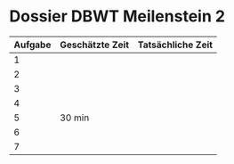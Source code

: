 # Dossier DBWT Meilenstein 2

| Aufgabe | Geschätzte Zeit | Tatsächliche Zeit |
| ------- | --------------- | ----------------- |
| 1       |                 |                   |
| 2       |                 |                   |
| 3       |                 |                   |
| 4       |                 |                   |
| 5       | 30 min          |                   |
| 6       |                 |                   |
| 7       |                 |                   |
